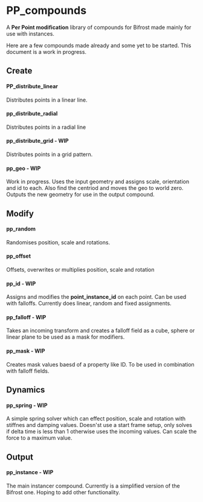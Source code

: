 # PP_compounds
 A **Per Point modification** library of compounds for Bifrost made mainly for use with instances.
 
 Here are a few compounds made already and some yet to be started. This document is a work in progress.

 
 ## Create
 
 #### PP_distribute_linear
 Distributes points in a linear line.
 
 #### pp_distribute_radial
 Distributes points in a radial line
 
 #### pp_distribute_grid - WIP
 Distributes points in a grid pattern.
 
 #### pp_geo - WIP
 Work in progress.
 Uses the input geometry and assigns scale, orientation and id to each. Also find the centriod and moves the geo to world zero.
 Outputs the new geometry for use in the output compound.
 
 
 ## Modify
 
 #### pp_random
 Randomises position, scale and rotations.
 
 #### pp_offset
 Offsets, overwrites or multiplies position, scale and rotation
 
 #### pp_id - WIP
 Assigns and modifies the **point_instance_id** on each point. Can be used with falloffs.
 Currently does linear, random and fixed assignments.
 
 #### pp_falloff - WIP
 Takes an incoming transform and creates a falloff field as a cube, sphere or linear plane to be used as a mask for modifiers.
 
 #### pp_mask - WIP
 Creates mask values baesd of a property like ID. To be used in combination with falloff fields.
 
 ## Dynamics
 
 #### pp_spring - WIP
 A simple spring solver which can effect position, scale and rotation with stiffnes and damping values. Doesn'st use a start
  frame setup, only solves if delta time is less than 1 otherwise uses the incoming values. Can scale the force to a maximum value.
 
 ## Output
 
 #### pp_instance - WIP
 The main instancer compound. Currently is a simplified version of the Bifrost one. Hoping to add other functionality.
 
